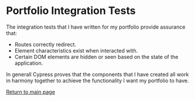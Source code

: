# Portfolio Integration Tests

The integration tests that I have written for my portfolio provide assurance that:

- Routes correctly redirect.
- Element characteristics exist when interacted with.
- Certain DOM elements are hidden or seen based on the state of the application.

In generall Cypress proves that the components that I have created all work in harmony together to achieve the functionality I want my portfolio to have.

[Return to main page](/README.md)
